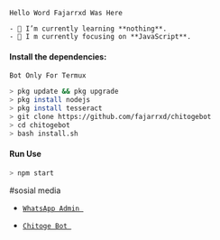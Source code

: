 ```
Hello Word Fajarrxd Was Here
```
```
- 🌱 I’m currently learning **nothing**.
- 👀 I m currently focusing on **JavaScript**.
````
#### Install the dependencies:
```
Bot Only For Termux
```
```bash
> pkg update && pkg upgrade 
> pkg install nodejs
> pkg install tesseract 
> git clone https://github.com/fajarrxd/chitogebot
> cd chitogebot
> bash install.sh
```

#### Run Use
```bash
> npm start
```

</p> 
 #sosial media


* [`WhatsApp Admin `](https://wa.me/6283871194301)

* [`Chitoge Bot `](https://wa.me/6288299827616)


